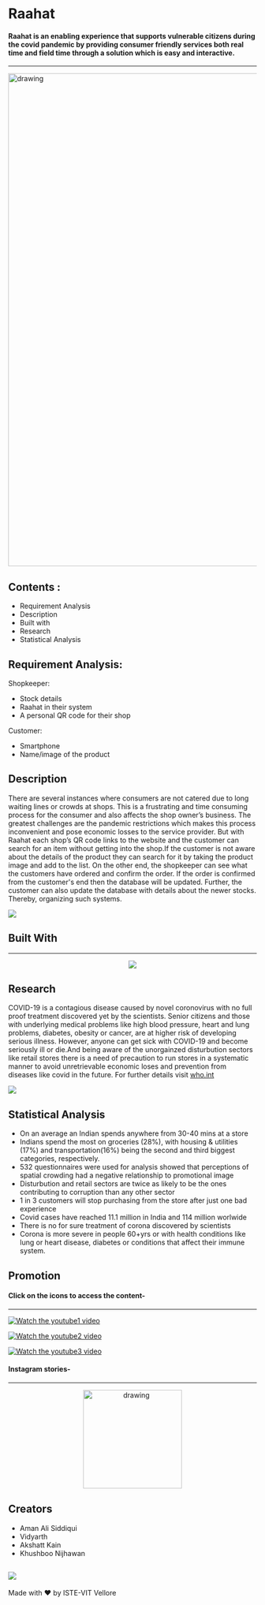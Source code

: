 # Raahat


#### Raahat is an enabling experience that supports vulnerable citizens during the covid pandemic by providing consumer friendly services both real time and field time through a solution which is easy and interactive.
--------------------------

<p align="center">


<a href="https://github.com/a-ma-n/Rahat"><img src="https://64.media.tumblr.com/efa06b9f6463696853f06f077e0e581e/f7350c6eeb78652f-91/s540x810/7a4166a3fee96dd2ddc4ce3203d83f8903499a75.jpg" alt="drawing" width="1000"></a>

</p>

## Contents :

   - Requirement Analysis
   - Description
   - Built with
   - Research
   - Statistical Analysis
   
   
## Requirement Analysis:
Shopkeeper:
   - Stock details
   - Raahat in their system
   - A personal QR code for their shop

Customer:
   - Smartphone
   - Name/image of the product
   
   
## Description 
There are several instances where consumers are not catered due to long waiting lines or crowds at shops. This is a frustrating and time consuming process for the consumer and also affects the shop owner’s business. The greatest challenges are the pandemic restrictions  which makes this process inconvenient and pose economic losses to the service provider. But with Raahat each shop’s QR code links to the website and the customer can search for an item without getting into the shop.If the customer is not aware about the details of the product they can search for it by taking the product image and add to the list. On the other end, the shopkeeper can see what the customers have ordered and confirm the order. If the order is confirmed from the customer's end then the database will be updated. Further, the customer can also update the database with details about the newer stocks. Thereby, organizing such systems.

<a href="https://github.com/a-ma-n/Rahat"><img src="https://64.media.tumblr.com/3d695bd23140db083a69fc914f290f68/ed0ad579a1bf17fa-f5/s1280x1920/3af19a44c00bf2361313a8d57cb9f681a8c8b9fd.png"></a>


## Built With
----------------
<p align="center">
<a href="https://github.com/a-ma-n/Rahat"><img src="https://64.media.tumblr.com/05314ab38d3dcfe3bb248ec058f0ce5f/e9e0af5d2c84cfa4-3d/s540x810/dda455f8ee905d467d9efceba2d7a7c5bf1fa75c.jpg"></a>
</p>


## Research
COVID-19 is a contagious disease caused by novel coronovirus with no full proof treatment discovered yet by the scientists. Senior citizens and those with underlying medical problems like high blood pressure, heart and lung problems, diabetes, obesity or cancer, are at higher risk of developing serious illness. However, anyone can get sick with COVID-19 and become seriously ill or die.And being aware of the unorgainzed disturbution sectors like retail stores there is a need of precaution to run stores in a systematic manner to avoid unretrievable economic loses and prevention from diseases like covid in the future.
For further details visit [who.int](https://www.who.int/health-topics/coronavirus#tab=tab_1)

<a href="https://github.com/a-ma-n/Rahat"><img src="https://64.media.tumblr.com/9cec61b05e8977d49a0878d2c117f777/5b3c38bf1930bf2b-87/s1280x1920/bc10cf60fb42a27317a165d2abb737d626b2e74b.jpg"></a>


## Statistical Analysis

   - On an average an Indian spends anywhere from 30-40 mins at a store
   - Indians spend the most on groceries (28%), with housing & utilities (17%) and transportation(16%) being the second and third biggest categories, respectively.
   - 532 questionnaires were used for analysis showed that perceptions of spatial crowding had a negative relationship to promotional image
   - Disturbution and retail sectors are twice as likely to be the ones contributing to corruption than any other sector
   -  1 in 3 customers will stop purchasing from the store after just one bad experience
   -  Covid cases have reached 11.1 million in India and 114 million worlwide
   -  There is no for sure treatment of corona discovered by scientists
   -   Corona is more severe in people 60+yrs or with health conditions like lung or heart disease, diabetes or conditions that affect their immune system.​
  
     
## Promotion 
#### Click on the icons to access the content-
-------------------

[![Watch the youtube1 video](https://64.media.tumblr.com/d7505050f03725d6ff399cfc27d9a12f/9927e82ee5fd8191-14/s250x400/42264aa7c9542295216c3edbd3e312de134be64c.png)](https://youtu.be/qTuFzRuoo0A)

[![Watch the youtube2 video](https://64.media.tumblr.com/d7505050f03725d6ff399cfc27d9a12f/9927e82ee5fd8191-14/s250x400/42264aa7c9542295216c3edbd3e312de134be64c.png)](https://youtu.be/QonH17bJuxc)

[![Watch the youtube3 video](https://64.media.tumblr.com/d7505050f03725d6ff399cfc27d9a12f/9927e82ee5fd8191-14/s250x400/42264aa7c9542295216c3edbd3e312de134be64c.png)](https://youtu.be/zkecHKvrb0Q)
   
#### Instagram stories-
---------------------
<p align="center">
   
<img src="https://64.media.tumblr.com/2b06492a60f7a45de1faaa7caca0b003/dc518a8afa2133b9-7d/s2048x3072/1ace85cf85c9a82575862d835e17f4c721d163af.jpg" alt="drawing" width="200"/>

</p>

## Creators
   -  Aman Ali Siddiqui
   -  Vidyarth 
   -  Akshatt Kain
   -  Khushboo Nijhawan
   
 
<a href="https://github.com/a-ma-n/Rahat"><img src="https://64.media.tumblr.com/c9d496c10de53c03edc1da7629acd658/78460052e0cf91f3-e6/s1280x1920/ab46c5a363bdef5be16939b83f344d7628cfe2b9.png"></a>
   ----------------------
   
Made with :heart: by ISTE-VIT Vellore
